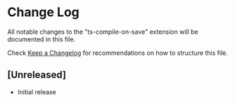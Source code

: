# Change Log
All notable changes to the "ts-compile-on-save" extension will be documented in this file.

Check [Keep a Changelog](http://keepachangelog.com/) for recommendations on how to structure this file.

## [Unreleased]
- Initial release